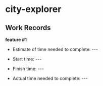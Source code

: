 # city-explorer

## Work Records

**feature #1**

- Estimate of time needed to complete: ---
- Start time: ---

- Finish time: ---

- Actual time needed to complete: ---
